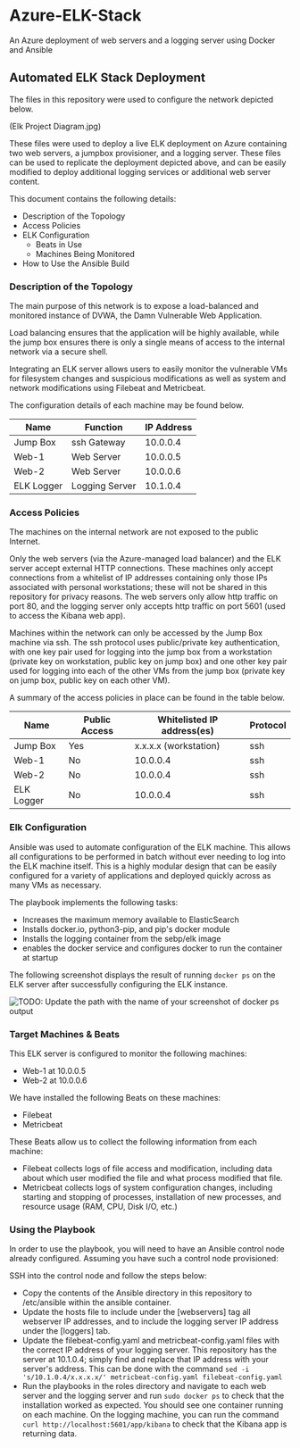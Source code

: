 # Azure-ELK-Stack
An Azure deployment of web servers and a logging server using Docker and Ansible

## Automated ELK Stack Deployment

The files in this repository were used to configure the network depicted below.

(Elk Project Diagram.jpg)

These files were used to deploy a live ELK deployment on Azure containing two web servers, a jumpbox provisioner, and a logging server. These files can be used to replicate the deployment depicted above, and can be easily modified to deploy additional logging services or additional web server content.

This document contains the following details:
- Description of the Topology
- Access Policies
- ELK Configuration
  - Beats in Use
  - Machines Being Monitored
- How to Use the Ansible Build


### Description of the Topology

The main purpose of this network is to expose a load-balanced and monitored instance of DVWA, the Damn Vulnerable Web Application.

Load balancing ensures that the application will be highly available, while the jump box ensures there is only a single means of access to the internal network via a secure shell.

Integrating an ELK server allows users to easily monitor the vulnerable VMs for filesystem changes and suspicious modifications as well as system and network modifications using Filebeat and Metricbeat.

The configuration details of each machine may be found below.

| Name          | Function       | IP Address |
|---------------|----------------|------------|
| Jump Box      | ssh Gateway    | 10.0.0.4   |
| Web-1         | Web Server     | 10.0.0.5   |
| Web-2         | Web Server     | 10.0.0.6   |
| ELK Logger    | Logging Server | 10.1.0.4   |

### Access Policies

The machines on the internal network are not exposed to the public Internet. 

Only the web servers (via the Azure-managed load balancer) and the ELK server accept external HTTP connections. These machines only accept connections from a whitelist of IP addresses containing only those IPs associated with personal workstations; these will not be shared in this repository for privacy reasons. The web servers only allow http traffic on port 80, and the logging server only accepts http traffic on port 5601 (used to access the Kibana web app).

Machines within the network can only be accessed by the Jump Box machine via ssh. The ssh protocol uses public/private key authentication, with one key pair used for logging into the jump box from a workstation (private key on workstation, public key on jump box) and one other key pair used for logging into each of the other VMs from the jump box (private key on jump box, public key on each other VM).

A summary of the access policies in place can be found in the table below.

| Name       | Public Access | Whitelisted IP address(es) | Protocol |
|------------|---------------|----------------------------|----------|
| Jump Box   | Yes           | x.x.x.x (workstation)      | ssh      |
| Web-1      | No            | 10.0.0.4                   | ssh      |
| Web-2      | No            | 10.0.0.4                   | ssh      |
| ELK Logger | No            | 10.0.0.4                   | ssh      |

### Elk Configuration

Ansible was used to automate configuration of the ELK machine. This allows all configurations to be performed in batch without ever needing to log into the ELK machine itself. This is a highly modular design that can be easily configured for a variety of applications and deployed quickly across as many VMs as necessary.

The playbook implements the following tasks:
- Increases the maximum memory available to ElasticSearch
- Installs docker.io, python3-pip, and pip's docker module
- Installs the logging container from the sebp/elk image
- enables the docker service and configures docker to run the container at startup

The following screenshot displays the result of running `docker ps` on the ELK server after successfully configuring the ELK instance.

![TODO: Update the path with the name of your screenshot of docker ps output](Images/docker_ps_output.png)

### Target Machines & Beats
This ELK server is configured to monitor the following machines:
- Web-1 at 10.0.0.5
- Web-2 at 10.0.0.6

We have installed the following Beats on these machines:
- Filebeat
- Metricbeat

These Beats allow us to collect the following information from each machine:
- Filebeat collects logs of file access and modification, including data about which user modified the file and what process modified that file.
- Metricbeat collects logs of system configuration changes, including starting and stopping of processes, installation of new processes, and resource usage (RAM, CPU, Disk I/O, etc.)

### Using the Playbook
In order to use the playbook, you will need to have an Ansible control node already configured. Assuming you have such a control node provisioned: 

SSH into the control node and follow the steps below:
- Copy the contents of the Ansible directory in this repository to /etc/ansible within the ansible container.
- Update the hosts file to include under the [webservers] tag all webserver IP addresses, and to include the logging server IP address under the [loggers] tab.
- Update the filebeat-config.yaml and metricbeat-config.yaml files with the correct IP address of your logging server. This repository has the server at 10.1.0.4; simply find and replace that IP address with your server's address. This can be done with the command `sed -i 's/10.1.0.4/x.x.x.x/' metricbeat-config.yaml filebeat-config.yaml`
- Run the playbooks in the roles directory and navigate to each web server and the logging server and run `sudo docker ps` to check that the installation worked as expected. You should see one container running on each machine. On the logging machine, you can run the command `curl http://localhost:5601/app/kibana` to check that the Kibana app is returning data.
